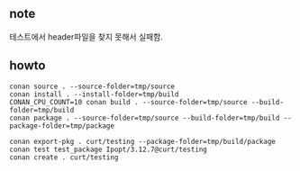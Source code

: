 ## note
테스트에서 header파일을 찾지 못해서 실패함.

## howto

    conan source . --source-folder=tmp/source
    conan install . --install-folder=tmp/build
    CONAN_CPU_COUNT=10 conan build . --source-folder=tmp/source --build-folder=tmp/build
    conan package . --source-folder=tmp/source --build-folder=tmp/build --package-folder=tmp/package

    conan export-pkg . curt/testing --package-folder=tmp/build/package
    conan test test_package Ipopt/3.12.7@curt/testing
    conan create . curt/testing

